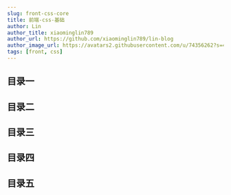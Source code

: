 ```yaml
---
slug: front-css-core
title: 前端-css-基础
author: Lin
author_title: xiaominglin789
author_url: https://github.com/xiaominglin789/lin-blog
author_image_url: https://avatars2.githubusercontent.com/u/74356262?s=400&u=51bc963a308dd3748ba5133c9cfd29eb3bc0c207&v=4
tags: [front, css]
---
```


## 目录一


<!--truncate-->



## 目录二

## 目录三

## 目录四

## 目录五
